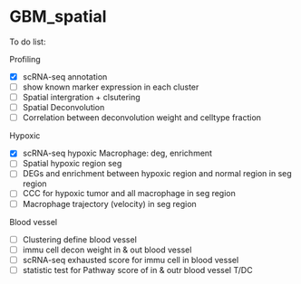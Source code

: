 # GBM_spatial
To do list:

Profiling

- [x] scRNA-seq annotation
- [ ] show known marker expression in each cluster
- [ ] Spatial intergration + clsutering
- [ ] Spatial Deconvolution
- [ ] Correlation between deconvolution weight and celltype fraction

Hypoxic

- [x] scRNA-seq hypoxic Macrophage: deg, enrichment
- [ ] Spatial hypoxic region seg
- [ ] DEGs and enrichment between hypoxic region and normal region in seg region
- [ ] CCC for hypoxic tumor and all macrophage in seg region
- [ ] Macrophage trajectory (velocity) in seg region

Blood vessel

- [ ] Clustering define blood vessel
- [ ] immu cell decon weight in & out blood vessel
- [ ] scRNA-seq exhausted score for immu cell in blood vessel
- [ ] statistic test for Pathway score of in & outr blood vessel T/DC
